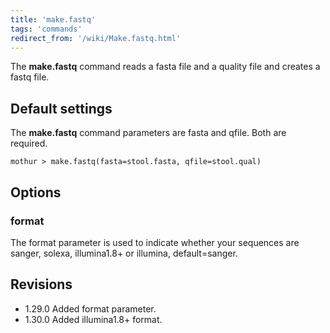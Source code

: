 ```yaml
---
title: 'make.fastq'
tags: 'commands'
redirect_from: '/wiki/Make.fastq.html'
---
```

The **make.fastq** command reads a fasta file and a quality file and creates
a fastq file.

## Default settings

The **make.fastq** command parameters are fasta and qfile. Both are
required.

    mothur > make.fastq(fasta=stool.fasta, qfile=stool.qual)

## Options

### format

The format parameter is used to indicate whether your sequences are
sanger, solexa, illumina1.8+ or illumina, default=sanger.

## Revisions

-   1.29.0 Added format parameter.
-   1.30.0 Added illumina1.8+ format.


